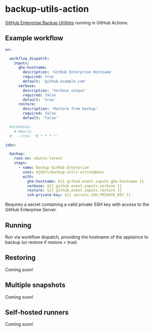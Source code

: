 # backup-utils-action

[GitHub Enterprise Backup Utilities](https://github.com/github/backup-utils) running in GitHub Actions.

## Example workflow

```yaml
on: 

  workflow_dispatch:
    inputs:
      ghe-hostname:
        description: 'GitHub Enterprise Hostname'
        required: true
        default: 'github.example.com'
      verbose:
        description: 'Verbose output'
        required: false
        default: 'true'
      restore:
        description: 'Restore from backup'
        required: false
        default: 'false'

  #schedule:
    # Hourly
  #  - cron: '0 * * * *'

jobs:

  backup:
    runs-on: ubuntu-latest
    steps:
      - name: Backup GitHub Enterprise
        uses: djdefi/backup-utils-action@main
        with:
          ghe-hostname: ${{ github.event.inputs.ghe-hostname }}
          verbose: ${{ github.event.inputs.verbose }}
          restore: ${{ github.event.inputs.restore }}
          ssh-private-key: ${{ secrets.SSH_PRIVATE_KEY }}
```

Requires a secret containing a valid private SSH key with access to the GitHub Enterprise Server.

## Running

Run via workflow dispatch, providing the hostname of the applaince to backup (or restore if restore = true)

## Restoring

Coming soon!

## Multiple snapshots

Coming soon!

## Self-hosted runners

Coming soon!
